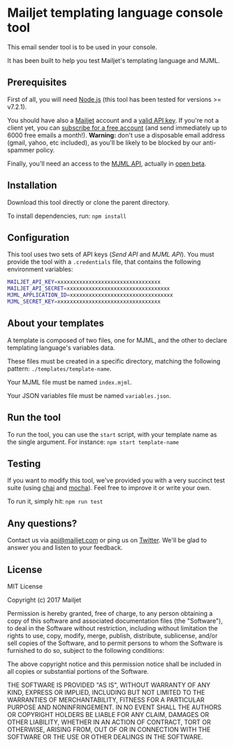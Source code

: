 # Mailjet templating language console tool

This email sender tool is to be used in your console.

It has been built to help you test Mailjet's templating language and MJML.

## Prerequisites

First of all, you will need [Node.js](https://nodejs.org/en/download/) (this tool has been tested for versions >= v7.2.1).

You should have also a [Mailjet](https://www.mailjet.com/) account and a [valid API key](https://app.mailjet.com/support/what-are-the-api-key-and-secret-keys-how-should-i-use-them,109.htm). If you're not a client yet, you can [subscribe for a free account](https://app.mailjet.com/signup) (and send immediately up to 6000 free emails a month!). __Warning:__ don't use a disposable email address (gmail, yahoo, etc included), as you'll be likely to be blocked by our anti-spammer policy.

Finally, you'll need an access to the [MJML API](https://mjml.io/api), actually in [open beta](https://mjml.io/api).

## Installation

Download this tool directly or clone the parent directory.

To install dependencies, run: `npm install`

## Configuration

This tool uses two sets of API keys (_Send API_ and _MJML API_). You must provide the tool with a `.credentials` file, that contains the following environment variables:

```sh
MAILJET_API_KEY=xxxxxxxxxxxxxxxxxxxxxxxxxxxxxxxxx
MAILJET_API_SECRET=xxxxxxxxxxxxxxxxxxxxxxxxxxxxxxxxx
MJML_APPLICATION_ID=xxxxxxxxxxxxxxxxxxxxxxxxxxxxxxxxx
MJML_SECRET_KEY=xxxxxxxxxxxxxxxxxxxxxxxxxxxxxxxxx
```

## About your templates

A template is composed of two files, one for MJML, and the other to declare templating language's variables data.

These files must be created in a specific directory, matching the following pattern: `./templates/template-name`.

Your MJML file must be named `index.mjml`.

Your JSON variables file must be named `variables.json`.

## Run the tool

To run the tool, you can use the `start` script, with your template name as the single argument. For instance: `npm start template-name`

## Testing

If you want to modify this tool, we've provided you with a very succinct test suite (using [chai](chaijs.com) and [mocha](mochajs.org)). Feel free to improve it or write your own.

To run it, simply hit: `npm run test`

## Any questions?

Contact us via [api@mailjet.com](mailto://api@mailjet.com) or ping us on [Twitter](https://twitter.com/mailjetdev). We'll be glad to answer you and listen to your feedback.

## License

MIT License

Copyright (c) 2017 Mailjet

Permission is hereby granted, free of charge, to any person obtaining a copy
of this software and associated documentation files (the "Software"), to deal
in the Software without restriction, including without limitation the rights
to use, copy, modify, merge, publish, distribute, sublicense, and/or sell
copies of the Software, and to permit persons to whom the Software is
furnished to do so, subject to the following conditions:

The above copyright notice and this permission notice shall be included in all
copies or substantial portions of the Software.

THE SOFTWARE IS PROVIDED "AS IS", WITHOUT WARRANTY OF ANY KIND, EXPRESS OR
IMPLIED, INCLUDING BUT NOT LIMITED TO THE WARRANTIES OF MERCHANTABILITY,
FITNESS FOR A PARTICULAR PURPOSE AND NONINFRINGEMENT. IN NO EVENT SHALL THE
AUTHORS OR COPYRIGHT HOLDERS BE LIABLE FOR ANY CLAIM, DAMAGES OR OTHER
LIABILITY, WHETHER IN AN ACTION OF CONTRACT, TORT OR OTHERWISE, ARISING FROM,
OUT OF OR IN CONNECTION WITH THE SOFTWARE OR THE USE OR OTHER DEALINGS IN THE
SOFTWARE.
